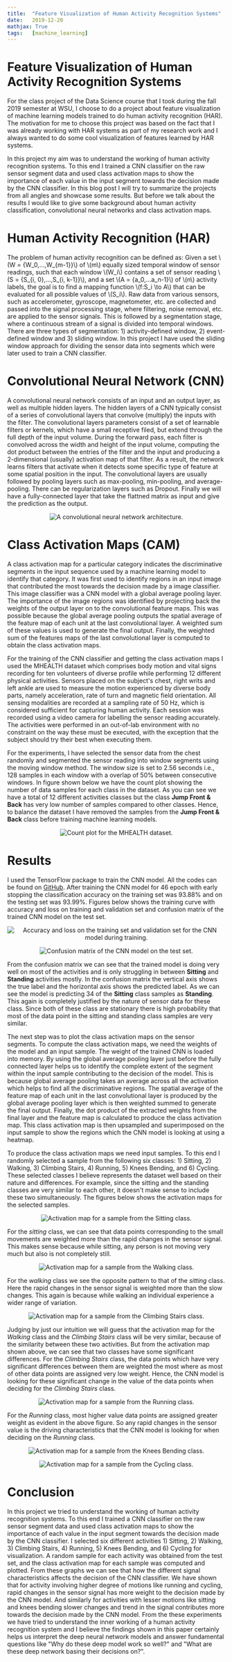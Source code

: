 ```yaml
---
title: 	"Feature Visualization of Human Activity Recognition Systems"
date: 	2019-12-20
mathjax: True
tags: 	[machine_learning]
---
```


# Feature Visualization of Human Activity Recognition Systems
For the class project of the Data Science course that I took during the fall 2019 semester at WSU, I choose to do a
project about feature visualization of machine learning models trained to do human activity recognition (HAR). The
motivation for me to choose this project was based on the fact that I was already working with HAR systems as part of my
research work and I always wanted to do some cool visualization of features learned by HAR systems. 

In this project my aim was to understand the working of human activity recognition systems. To this end I trained a CNN 
classifier on the raw sensor segment data and used class activation maps to show the importance of each value in
the input segment towards the decision made by the CNN classifier. In this blog post I will try to summarize the projects from all angles and showcase some results. But before we talk about the results I would like to give some background about human activity classification, convolutional neural networks and class activation maps.

# Human Activity Recognition (HAR)
The problem of human activity recognition can be defined as: Given a set \\(W = \{W_0,...,W_{m-1}\}\\) of \\(m\\) equally sized temporal window of sensor readings, such that each window \\(W_i\\) contains a set of sensor reading \\(S = \{S_{i, 0},...,S_{i, k-1}\}\\), and a set \\(A = \{a_0,...a_n-1\}\\) of \\(n\\) activity labels, the goal is to find a mapping function \\(f:S_i \to A\\) that can be evaluated for all possible values of \\(S_i\\). Raw data from various sensors, such as accelerometer, gyroscope, magnetometer, etc. are collected and passed into the signal processing stage, where filtering, noise removal, etc. are applied to the sensor signals. This is followed by a segmentation stage, where a continuous stream of a signal is divided into temporal windows. There are three types of segmentation: 1) activity-defined window, 2) event-defined window and 3) sliding window. In this project I have used the sliding window approach for dividing the sensor data into segments which were later used to train a CNN classifier.

# Convolutional Neural Network (CNN)
A convolutional neural network consists of an input and an output layer, as well as multiple hidden layers. The hidden layers of a CNN typically consist of a series of convolutional layers that convolve (multiply) the inputs with the filter. The convolutional layers parameters consist of a set of learnable filters or kernels, which have a small receptive filed, but extend through the full depth of the input volume. During the forward pass, each filter is convolved across the width and height of the input volume, computing the dot product between the entries of the filter and the input and producing a 2-dimensional (usually) activation map of that filter. As a result, the network learns filters that activate when it detects some specific type of feature at some spatial position in the input. The convolutional layers are usually followed by pooling layers such as max-pooling, min-pooling, and average-pooling. There can be regularization layers such as Dropout. Finally we will have a fully-connected layer that take the flattned matrix as input and give the prediction as the output.

<p align="center"> 
<img src="../assets/images/Typical_cnn.png" alt= "A convolutional neural network architecture."/>
</p>

# Class Activation Maps (CAM)
A class activation map for a particular category indicates the discriminative segments in the input sequence used by a
machine learning model to identify that category. It was first used to identify regions in an input image that
contributed the most towards the decision made by a image classifier. This image classifier was a CNN model with a
global average pooling layer. The importance of the image regions was identified by projecting back the weights of the
output layer on to the convolutional feature maps. This was possible because the global average pooling outputs the
spatial average of the feature map of each unit at the last convolutional layer. A weighted sum of these values is used
to generate the final output. Finally, the weighted sum of the features maps of the last convolutional layer is computed
to obtain the class activation maps.


For the training of the CNN classifier and getting the class activation maps I used the MHEALTH dataset which comprises body motion and vital signs recording for ten volunteers of diverse profile while performing 12 different physical activities. Sensors placed on the subject's chest, right writs and left ankle are used to measure the motion experienced by diverse body parts, namely acceleration, rate of turn and magnetic field orientation. All sensing modalities are recorded at a sampling rate of 50 Hz, which is considered sufficient for capturing human activity. Each session was recorded using a video camera for labelling the sensor reading accurately. The activities were performed in an out-of-lab environment with no constraint on the way these must be executed, with the exception that the subject should try their best when executing them.

For the experiments, I have selected the sensor data from the chest randomly and segmented the sensor reading into window segments using the moving window method. The window size is set to 2.56 seconds i.e., 128 samples in each window with a overlap of 50% between consecutive windows. In figure shown below we have the count plot showing the number of data samples for each class in the dataset. As you can see we have a total of 12 different activities classes but the class **Jump Front & Back** has very low number of samples compared to other classes. Hence, to balance the dataset I have removed the samples from the **Jump Front & Back** class before training machine learning models. 

<p align="center"> 
<img src="../assets/images/ds_project (7).png" alt= "Count plot for the MHEALTH dataset."/>
</p>

# Results
I used the TensorFlow package to train the CNN model. All the codes can be found on
[GitHub](https://github.com/rameshKrSah/ds_project_fall_2019). After training the CNN model for 46 epoch with early
stopping the classification accuracy on the training set was 93.88% and on the testing set was 93.99%. Figures below
shows the training curve with accuracy and loss on training and validation set and confusion matrix of the trained CNN
model on the test set.

<p align="center"> 
<img src="../assets/images/ds_project (8).png" alt= "Accuracy and loss on the training set and validation set for the CNN
model during training."/>
</p>

<p align="center"> 
<img src="../assets/images/ds_project (6).png" alt= "Confusion matrix of the CNN model on the test set."/>
</p>

From the confusion matrix we can see that the trained model is doing very well on most of the activities and is only struggling in between **Sitting** and **Standing** activities mostly. In the confusion matrix the vertical axis shows the true label and the horizontal axis shows the predicted label. As we can see the model is predicting 34 of the **Sitting** class samples as **Standing**. This again is completely justified by the nature of sensor data for these class. Since both of these class are stationary there is high probability that most of the data point in the sitting and standing class samples are very similar.

The next step was to plot the class activation maps on the sensor segments. To compute the class activation maps, we need the weights of the model and an input sample. The weight of the trained CNN is loaded into memory. By using the global average pooling layer just before the fully connected layer helps us to identify the complete extent of the segment within the input sample contributing to the decision of the model. This is because global average pooling takes an average across all the activation which helps to find all the discriminative regions. The spatial average of the feature map of each unit in the last convolutional layer is produced by the global average pooling layer which is then weighted summed to generate the final output. Finally, the dot product of the extracted weights from the final layer and the feature map is calculated to produce the class activation map. This class activation map is then upsampled and superimposed on the input sample to show the regions which the CNN model is looking at using a heatmap.

To produce the class activation maps we need input samples. To this end I randomly selected a sample from the following six classes: 1) Sitting, 2) Walking, 3) Climbing Stairs, 4) Running, 5) Knees Bending, and 6) Cycling. These selected classes I believe represents the dataset well based on their nature and differences. For example, since the sitting and the standing classes are very similar to each other, it doesn't make sense to include these two simultaneously. The figures below shows the activation maps for the selected samples. 

<p align="center"> 
<img src="../assets/images/ds_project (4).png" alt= "Activation map for a sample from the Sitting class."/>
</p>

For the *sitting* class, we can see that data points corresponding to the small movements are weighted more than the rapid changes in the sensor signal. This makes sense because while sitting, any person is not moving very much but also is not completely still.

<p align="center"> 
<img src="../assets/images/ds_project (5).png" alt= "Activation map for a sample from the Walking class."/>
</p>

For the *walking* class we see the opposite pattern to that of the *sitting* class. Here the rapid changes in the sensor signal is weighted more than the slow changes. This again is because while walking an individual experience a wider range of variation.


<p align="center"> 
<img src="../assets/images/ds_project (9).png" alt= "Activation map for a sample from the Climbing Stairs class."/>
</p>

Judging by just our intuition we will guess that the activation map for the *Walking* class and the *Climbing Stairs* class will be very similar, because of the similarity between these two activities. But from the activation map shown above, we can see that two classes have some significant differences. For the *Climbing Stairs* class, the data points which have very significant differences between them are weighted the most where as most of other data points are assigned very low weight. Hence, the CNN model is looking for these significant change in the value of the data points when deciding for the *Climbing Stairs* class.

<p align="center"> 
<img src="../assets/images/ds_project (3).png" alt= "Activation map for a sample from the Running class."/>
</p>

For the *Running* class, most higher value data points are assigned greater weight as evident in the above figure. So
any rapid changes in the sensor value is the driving characteristics that the CNN model is looking for when deciding
on the *Running* class. 

<p align="center"> 
<img src="../assets/images/ds_project (2).png" alt= "Activation map for a sample from the Knees Bending class."/>
</p>

<p align="center"> 
<img src="../assets/images/ds_project (1).png" alt= "Activation map for a sample from the Cycling class."/>
</p>

# Conclusion
In this project we tried to understand the working of human activity recognition systems. To this end I trained a CNN classifier on the raw sensor segment data and used class activation maps to show the importance of each value in the input segment towards the decision made by the CNN classifier. I selected six different activities 1) Sitting, 2) Walking, 3) Climbing Stairs, 4) Running, 5) Knees Bending, and 6) Cycling for visualization. A random sample for each activity was obtained from the test set, and the class activation map for each sample was computed and plotted. From these graphs we can see that how the different signal characteristics affects the decision of the CNN classifier. We have shown that for activity involving higher degree of motions like running and cycling, rapid changes in the sensor signal has more weight to the decision made by the CNN model. And similarly for activities with lesser motions like sitting and knees bending slower changes and trend in the signal contributes more towards the decision made by the CNN model. From the these experiments we have tried to understand the inner working of a human activity recognition system and I believe the findings shown in this paper certainly helps us interpret the deep neural network models and answer fundamental questions like "Why do these deep model work so well?" and "What are these deep network basing their decisions on?".


